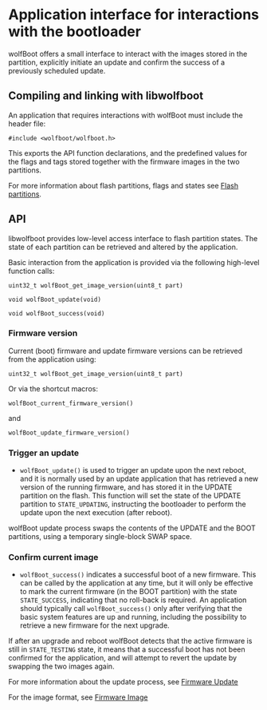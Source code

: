 # Application interface for interactions with the bootloader

wolfBoot offers a small interface to interact with the images stored in the partition,
explicitly initiate an update and confirm the success of a previously scheduled update.

## Compiling and linking with libwolfboot

An application that requires interactions with wolfBoot must include the header file:

`#include <wolfboot/wolfboot.h>`

This exports the API function declarations, and the predefined values for the flags
and tags stored together with the firmware images in the two partitions.

For more information about flash partitions, flags and states see [Flash partitions](flash_partitions.md).

## API

libwolfboot provides low-level access interface to flash partition states. The state
of each partition can be retrieved and altered by the application.

Basic interaction from the application is provided via the following high-level function calls:

`uint32_t wolfBoot_get_image_version(uint8_t part)`

`void wolfBoot_update(void)`

`void wolfBoot_success(void)`

### Firmware version

Current (boot) firmware and update firmware versions can be retrieved from the application using:

`uint32_t wolfBoot_get_image_version(uint8_t part)`

Or via the shortcut macros:

`wolfBoot_current_firmware_version()`

and

`wolfBoot_update_firmware_version()`

### Trigger an update

  - `wolfBoot_update()` is used to trigger an update upon the next reboot, and it is normally used by
an update application that has retrieved a new version of the running firmware, and has
stored it in the UPDATE partition on the flash. This function will set the state of the UPDATE partition 
to `STATE_UPDATING`, instructing the bootloader to perform the update upon the next execution (after reboot).

wolfBoot update process swaps the contents of the UPDATE and the BOOT partitions, using a temporary
single-block SWAP space.

### Confirm current image

- `wolfBoot_success()` indicates a successful boot of a new firmware. This can be called by the application
at any time, but it will only be effective to mark the current firmware (in the BOOT partition) with the state
`STATE_SUCCESS`, indicating that no roll-back is required. An application should typically call `wolfBoot_success()`
only after verifying that the basic system features are up and running, including the possibility to retrieve
a new firmware for the next upgrade.

If after an upgrade and reboot wolfBoot detects that the active firmware is still in `STATE_TESTING` state, it means that
a successful boot has not been confirmed for the application, and will attempt to revert the update by swapping 
the two images again.

For more information about the update process, see [Firmware Update](firmware_update.md)

For the image format, see [Firmware Image](firmware_image.md)
